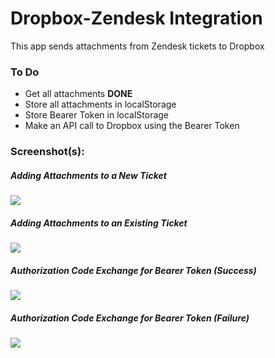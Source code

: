 # Dropbox-Zendesk Integration

This app sends attachments from Zendesk tickets to Dropbox

### To Do

* Get all attachments **DONE**
* Store all attachments in localStorage
* Store Bearer Token in localStorage
* Make an API call to Dropbox using the Bearer Token

### Screenshot(s):

##### Adding Attachments to a New Ticket

![](http://g.recordit.co/E3yeOdNfJW.gif)

##### Adding Attachments to an Existing Ticket

![](http://g.recordit.co/GoWwho7s2j.gif)

##### Authorization Code Exchange for Bearer Token (Success)

![](http://g.recordit.co/KseOKoUwmN.gif)

##### Authorization Code Exchange for Bearer Token (Failure)

![](http://g.recordit.co/J39vR4nN1z.gif)